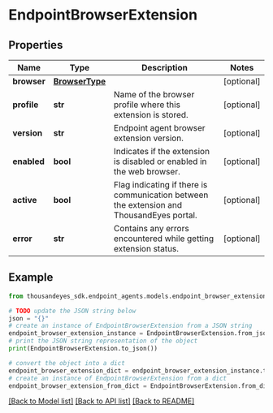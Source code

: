 # EndpointBrowserExtension


## Properties

Name | Type | Description | Notes
------------ | ------------- | ------------- | -------------
**browser** | [**BrowserType**](BrowserType.md) |  | [optional] 
**profile** | **str** | Name of the browser profile where this extension is stored. | [optional] 
**version** | **str** | Endpoint agent browser extension version. | [optional] 
**enabled** | **bool** | Indicates if the extension is disabled or enabled in the web browser. | [optional] 
**active** | **bool** | Flag indicating if there is communication between the extension and ThousandEyes portal.  | [optional] 
**error** | **str** | Contains any errors encountered while getting extension status. | [optional] 

## Example

```python
from thousandeyes_sdk.endpoint_agents.models.endpoint_browser_extension import EndpointBrowserExtension

# TODO update the JSON string below
json = "{}"
# create an instance of EndpointBrowserExtension from a JSON string
endpoint_browser_extension_instance = EndpointBrowserExtension.from_json(json)
# print the JSON string representation of the object
print(EndpointBrowserExtension.to_json())

# convert the object into a dict
endpoint_browser_extension_dict = endpoint_browser_extension_instance.to_dict()
# create an instance of EndpointBrowserExtension from a dict
endpoint_browser_extension_from_dict = EndpointBrowserExtension.from_dict(endpoint_browser_extension_dict)
```
[[Back to Model list]](../README.md#documentation-for-models) [[Back to API list]](../README.md#documentation-for-api-endpoints) [[Back to README]](../README.md)


